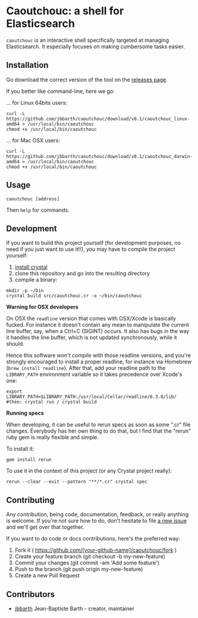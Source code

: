 Caoutchouc: a shell for Elasticsearch
=====================================

`caoutchouc` is an interactive shell specifically targeted at managing
Elasticsearch. It especially focuses on making cumbersome tasks easier.


## Installation

Go download the correct version of the tool on the [releases page](https://github.com/jbbarth/caoutchouc/releases).

If you better like command-line, here we go:

... for Linux 64bits users:
```
curl -L https://github.com/jbbarth/caoutchouc/download/v0.1/caoutchouc_linux-amd64 > /usr/local/bin/caoutchouc
chmod +x /usr/local/bin/caoutchouc
```

... for Mac OSX users:
```
curl -L https://github.com/jbbarth/caoutchouc/download/v0.1/caoutchouc_darwin-amd64 > /usr/local/bin/caoutchouc
chmod +x /usr/local/bin/caoutchouc
```


## Usage

```
caoutchouc [address]
```

Then `help` for commands.


## Development

If you want to build this project yourself (for development purposes, no need
if you just want to use it!!), you may have to compile the project
yourself:

1. [install crystal](http://crystal-lang.org/docs/installation/index.html)
2. clone this repository and go into the resulting directory
3. compile a binary:

```
mkdir -p ~/bin
crystal build src/caoutchouc.cr -o ~/bin/caoutchouc
```

**Warning for OSX developers**

On OSX the `readline` version that comes with OSX/Xcode is basically fucked.
For instance it doesn't contain any mean to manipulate the current line buffer,
say, when a Ctrl+C (SIGINT) occurs. It also has bugs in the way it handles
the line buffer, which is not updated synchronously, while it should.

Hence this software *won't compile* with those readline versions, and you're
strongly encouraged to install a proper readline, for instance via Homebrew
(`brew install readline`). After that, add your readline path to the
`LIBRARY_PATH` environment variable so it takes precedence over Xcode's one:
```
export LIBRARY_PATH=$LIBRARY_PATH:/usr/local/Cellar/readline/6.3.8/lib/
#then: crystal run / crystal build
```

**Running specs**

When developing, it can be useful to rerun specs as soon as some ".cr" file
changes. Everybody has her own thing to do that, but I find that the "rerun"
ruby gem is really flexible and simple.

To install it:
```
gem install rerun
```

To use it in the context of this project (or any Crystal project really):
```
rerun --clear --exit --pattern "**/*.cr" crystal spec
```


## Contributing

Any contribution, being code, documentation, feedback, or really anything is
welcome. If you're not sure how to do, don't hesitate to file [a new
issue](https://github.com/jbbarth/caoutchouc/issues/new) and we'll get over
that together.

If you want to do code or docs contributions, here's the preferred way:

1. Fork it ( https://github.com/[your-github-name]/caoutchouc/fork )
2. Create your feature branch (git checkout -b my-new-feature)
3. Commit your changes (git commit -am 'Add some feature')
4. Push to the branch (git push origin my-new-feature)
5. Create a new Pull Request


## Contributors

- [jbbarth](https://github.com/jbbarth) Jean-Baptiste Barth - creator, maintainer
